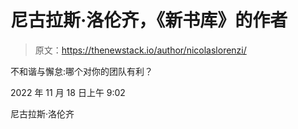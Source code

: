 # 尼古拉斯·洛伦齐，《新书库》的作者

> 原文：<https://thenewstack.io/author/nicolaslorenzi/>

不和谐与懈怠:哪个对你的团队有利？

2022 年 11 月 18 日上午 9:02

尼古拉斯·洛伦齐